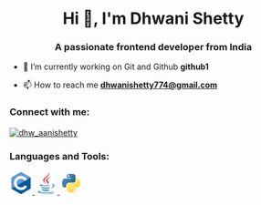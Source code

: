 
<h1 align="center">Hi 👋, I'm Dhwani Shetty</h1>
<h3 align="center">A passionate frontend developer from India</h3>

- 🔭 I’m currently working on Git and Github **github1**

- 📫 How to reach me **dhwanishetty774@gmail.com**

<h3 align="left">Connect with me:</h3>
<p align="left">
<a href="https://instagram.com/dhw_aanishetty" target="blank"><img align="center" src="https://raw.githubusercontent.com/rahuldkjain/github-profile-readme-generator/master/src/images/icons/Social/instagram.svg" alt="dhw_aanishetty" height="30" width="40" /></a>
</p>

<h3 align="left">Languages and Tools:</h3>
<p align="left"> <a href="https://www.cprogramming.com/" target="_blank" rel="noreferrer"> <img src="https://raw.githubusercontent.com/devicons/devicon/master/icons/c/c-original.svg" alt="c" width="40" height="40"/> </a> <a href="https://www.java.com" target="_blank" rel="noreferrer"> <img src="https://raw.githubusercontent.com/devicons/devicon/master/icons/java/java-original.svg" alt="java" width="40" height="40"/> </a> <a href="https://www.python.org" target="_blank" rel="noreferrer"> <img src="https://raw.githubusercontent.com/devicons/devicon/master/icons/python/python-original.svg" alt="python" width="40" height="40"/> </a> </p>
